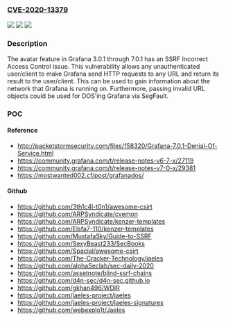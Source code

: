 ### [CVE-2020-13379](https://cve.mitre.org/cgi-bin/cvename.cgi?name=CVE-2020-13379)
![](https://img.shields.io/static/v1?label=Product&message=n%2Fa&color=blue)
![](https://img.shields.io/static/v1?label=Version&message=n%2Fa&color=blue)
![](https://img.shields.io/static/v1?label=Vulnerability&message=n%2Fa&color=brighgreen)

### Description

The avatar feature in Grafana 3.0.1 through 7.0.1 has an SSRF Incorrect Access Control issue. This vulnerability allows any unauthenticated user/client to make Grafana send HTTP requests to any URL and return its result to the user/client. This can be used to gain information about the network that Grafana is running on. Furthermore, passing invalid URL objects could be used for DOS'ing Grafana via SegFault.

### POC

#### Reference
- http://packetstormsecurity.com/files/158320/Grafana-7.0.1-Denial-Of-Service.html
- https://community.grafana.com/t/release-notes-v6-7-x/27119
- https://community.grafana.com/t/release-notes-v7-0-x/29381
- https://mostwanted002.cf/post/grafanados/

#### Github
- https://github.com/3th1c4l-t0n1/awesome-csirt
- https://github.com/ARPSyndicate/cvemon
- https://github.com/ARPSyndicate/kenzer-templates
- https://github.com/Elsfa7-110/kenzer-templates
- https://github.com/MustafaSky/Guide-to-SSRF
- https://github.com/SexyBeast233/SecBooks
- https://github.com/Spacial/awesome-csirt
- https://github.com/The-Cracker-Technology/jaeles
- https://github.com/alphaSeclab/sec-daily-2020
- https://github.com/assetnote/blind-ssrf-chains
- https://github.com/d4n-sec/d4n-sec.github.io
- https://github.com/gkhan496/WDIR
- https://github.com/jaeles-project/jaeles
- https://github.com/jaeles-project/jaeles-signatures
- https://github.com/webexplo1t/Jaeles

